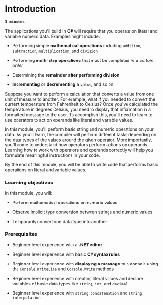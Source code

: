 # Introduction

**`3 minutes`**

The applications you'll build in **C#** will require that you operate on literal and variable numeric data. Examples might include:

- Performing simple **mathematical operations** including `addition`, `subtraction`, `multiplication`, and `division`

- Performing **multi-step operations** that must be completed *in a certain  order*

- Determining the **remainder after performing division**

- **Incrementing** or **decrementing** a `value`, and so on

Suppose you want to perform a calculation that converts a value from one unit of measure to another. For example, what if you needed to convert the current temperature from Fahrenheit to Celsius? Once you've calculated the temperature in degrees Celsius, you need to display that information in a formatted message to the user. To accomplish this, you'll need to learn to use operators to act on operands like literal and variable values.

In this module, you'll perform basic string and numeric operations on your data. As you'll learn, the compiler will perform different tasks depending on the data types of the values around the given operator. More importantly, you'll come to understand how operators perform actions on operands. Learning how to work with operators and operands correctly will help you formulate meaningful instructions in your code.

By the end of this module, you will be able to write code that performs basic operations on literal and variable values.

### Learning objectives

In this module, you will:

- Perform mathematical operations on numeric values

- Observe implicit type conversion between strings and numeric values

- Temporarily convert one data type into another

### Prerequisites

- Beginner level experience with a **.NET editor**

- Beginner level experience with basic **C# syntax rules**

- Beginner level experience with **displaying a message** to a console using the `Console.WriteLine` and `Console.Write` methods

- Beginner level experience with creating literal values and declare variables of basic data types like `string`, `int`, and `decimal`

- Beginner level experience with `string concatenation` and `string interpolation`